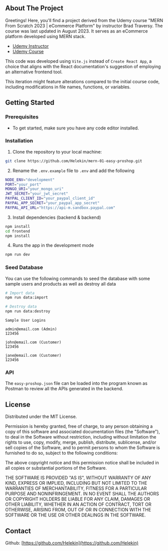 ## About The Project

Greetings! Here, you'll find a project derived from the Udemy course "MERN From Scratch 2023 | eCommerce Platform" by instructor Brad Traversy. The course was last updated in August 2023. It serves as an eCommerce platform developed using MERN stack.

- [Udemy Instructor](https://www.udemy.com/user/brad-traversy/)
- [Udemy Course](https://www.udemy.com/course/mern-ecommerce/)

This code was developed using `Vite.js` instead of `Create React App`, a choice that aligns with the React documentation's suggestion of employing an alternative frontend tool.

This iteration might feature alterations compared to the initial course code, including modifications in file names, functions, or variables.

## Getting Started

### Prerequisites

- To get started, make sure you have any code editor installed.

### Installation

1. Clone the repository to your local machine:

```sh
git clone https://github.com/Helekin/mern-01-easy-proshop.git
```

2. Rename the `.env.example` file to `.env` and add the following

```sh
NODE_ENV="development"
PORT="your_port"
MONGO_URI="your_mongo_uri"
JWT_SECRET="your_jwt_secret"
PAYPAL_CLIENT_ID="your_paypal_client_id"
PAYPAL_APP_SECRET="your_paypal_app_secret"
PAYPAL_API_URL="https://api-m.sandbox.paypal.com"
```

3. Install dependencies (backend & backend)

```sh
npm install
cd frontend
npm install
```

4. Runs the app in the development mode

```sh
npm run dev
```

### Seed Database

You can use the following commands to seed the database with some sample users and products as well as destroy all data

```sh
# Import data
npm run data:import

# Destroy data
npm run data:destroy
```

```
Sample User Logins

admin@email.com (Admin)
123456

john@email.com (Customer)
123456

jane@email.com (Customer)
123456
```

### API

The `easy-proshop.json` file can be loaded into the program known as Postman to review all the APIs generated in the backend.

## License

Distributed under the MIT License.

Permission is hereby granted, free of charge, to any person obtaining a copy of this software and associated documentation files (the "Software"), to deal in the Software without restriction, including without limitation the rights to use, copy, modify, merge, publish, distribute, sublicense, and/or sell copies of the Software, and to permit persons to whom the Software is furnished to do so, subject to the following conditions:

The above copyright notice and this permission notice shall be included in all copies or substantial portions of the Software.

THE SOFTWARE IS PROVIDED "AS IS", WITHOUT WARRANTY OF ANY KIND, EXPRESS OR IMPLIED, INCLUDING BUT NOT LIMITED TO THE WARRANTIES OF MERCHANTABILITY, FITNESS FOR A PARTICULAR PURPOSE AND NONINFRINGEMENT. IN NO EVENT SHALL THE AUTHORS OR COPYRIGHT HOLDERS BE LIABLE FOR ANY CLAIM, DAMAGES OR OTHER LIABILITY, WHETHER IN AN ACTION OF CONTRACT, TORT OR OTHERWISE, ARISING FROM, OUT OF OR IN CONNECTION WITH THE SOFTWARE OR THE USE OR OTHER DEALINGS IN THE SOFTWARE.

## Contact

Github: [https://github.com/Helekin](https://github.com/Helekin)
